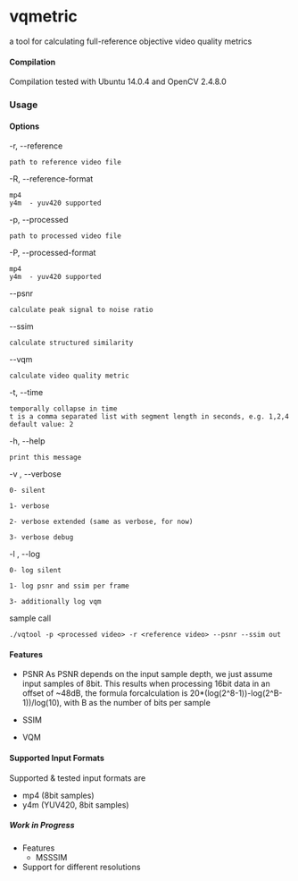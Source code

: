 # vqmetric 

a tool for calculating full-reference objective video quality metrics

#### Compilation

Compilation tested with Ubuntu 14.0.4 and OpenCV 2.4.8.0 

### Usage

#### Options
-r, --reference

	path to reference video file

-R, --reference-format <format>

	mp4
	y4m	 - yuv420 supported

-p, --processed

	path to processed video file

-P, --processed-format <format>

	mp4
	y4m	 - yuv420 supported

--psnr

	calculate peak signal to noise ratio

--ssim

	calculate structured similarity

--vqm 

	calculate video quality metric

-t, --time <t> 
	
	temporally collapse in time
	t is a comma separated list with segment length in seconds, e.g. 1,2,4 
	default value: 2


-h, --help

	print this message

-v <level>, --verbose <level>

	0- silent

	1- verbose

	2- verbose extended (same as verbose, for now) 

	3- verbose debug

-l <level>, --log <level>

	0- log silent

	1- log psnr and ssim per frame

	3- additionally log vqm 

sample call

	./vqtool -p <processed video> -r <reference video> --psnr --ssim out


#### Features

 * PSNR
	As PSNR depends on the input sample depth, we just assume input samples of 8bit. This results when processing 16bit data in an offset of ~48dB, the formula forcalculation is 20*(log(2^8-1))-log(2^B-1))/log(10), with B as the number of bits per sample

 * SSIM
 * VQM
 
#### Supported Input Formats

Supported & tested input formats are 
 * mp4 (8bit samples)
 * y4m (YUV420, 8bit samples)
  
##### Work in Progress

 * Features
   * MSSSIM
 * Support for different resolutions
  
 
